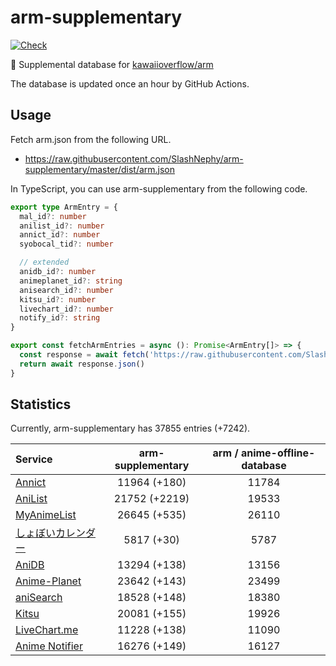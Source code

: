# arm-supplementary

[![Check](https://github.com/SlashNephy/arm-supplementary/actions/workflows/check-node.yml/badge.svg)](https://github.com/SlashNephy/arm-supplementary/actions/workflows/check-node.yml)

💊 Supplemental database for [kawaiioverflow/arm](https://github.com/kawaiioverflow/arm)

The database is updated once an hour by GitHub Actions.

## Usage

Fetch arm.json from the following URL.

- https://raw.githubusercontent.com/SlashNephy/arm-supplementary/master/dist/arm.json

In TypeScript, you can use arm-supplementary from the following code.

```TypeScript
export type ArmEntry = {
  mal_id?: number
  anilist_id?: number
  annict_id?: number
  syobocal_tid?: number

  // extended
  anidb_id?: number
  animeplanet_id?: string
  anisearch_id?: number
  kitsu_id?: number
  livechart_id?: number
  notify_id?: string
}

export const fetchArmEntries = async (): Promise<ArmEntry[]> => {
  const response = await fetch('https://raw.githubusercontent.com/SlashNephy/arm-supplementary/master/dist/arm.json')
  return await response.json()
}
```

## Statistics

Currently, arm-supplementary has 37855 entries (+7242).

| Service                                     | arm-supplementary | arm / anime-offline-database |
| :------------------------------------------ | :---------------: | :--------------------------: |
| [Annict](https://annict.com)                |   11964 (+180)    |            11784             |
| [AniList](https://anilist.co)               |   21752 (+2219)   |            19533             |
| [MyAnimeList](https://myanimelist.net)      |   26645 (+535)    |            26110             |
| [しょぼいカレンダー](https://cal.syoboi.jp) |    5817 (+30)     |             5787             |
| [AniDB](https://anidb.net)                  |   13294 (+138)    |            13156             |
| [Anime-Planet](https://anime-planet.com)    |   23642 (+143)    |            23499             |
| [aniSearch](https://anisearch.com)          |   18528 (+148)    |            18380             |
| [Kitsu](https://kitsu.io)                   |   20081 (+155)    |            19926             |
| [LiveChart.me](https://livechart.me)        |   11228 (+138)    |            11090             |
| [Anime Notifier](https://notify.moe)        |   16276 (+149)    |            16127             |

